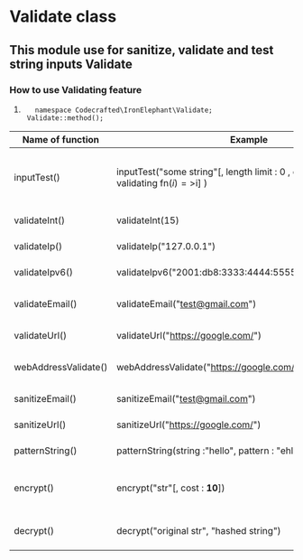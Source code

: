 # Validate class

## This module use for sanitize, validate and test string inputs **Validate**

### How to use **Validating** feature

1.        namespace Codecrafted\IronElephant\Validate;
        Validate::method();

| Name of function     | Example                                                                                     | Result                                                                                                  |
| -------------------- | ------------------------------------------------------------------------------------------- | ------------------------------------------------------------------------------------------------------- |
| inputTest()          | inputTest("some string"[, length limit : 0 , callback function for validating fn($i)=>$i] ) | convert special character test string length and use a a callback for validating and return safe string |
| validateInt()        | validateInt(15)                                                                             | Test value if it's was int number return true                                                           |
| validateIp()         | validateIp("127.0.0.1")                                                                     | Testing ip, if it's was correct ip return true                                                          |
| validateIpv6()       | validateIpv6("2001:db8:3333:4444:5555:6666:7777:8888")                                      | Testing ipv6, if it's was correct ipv6 return true                                                      |
| validateEmail()      | validateEmail("test@gmail.com")                                                             | Testing email, if it's correct email return true                                                        |
| validateUrl()        | validateUrl("https://google.com/")                                                          | Testing url, if it's was correct url return true                                                        |
| webAddressValidate() | webAddressValidate("https://google.com/")                                                   | Testing web address, if it's was correct return true                                                    |
| sanitizeEmail()      | sanitizeEmail("test@gmail.com")                                                             | Sanitize email and return safe email                                                                    |
| sanitizeUrl()        | sanitizeUrl("https://google.com/")                                                          | Sanitize URL and return safe URL                                                                        |
| patternString()      | patternString(string :"hello", pattern : "ehl")                                             | return false becuase "o" char not in pattern                                                            |
| encrypt()            | encrypt("str"[, cost : **10**])                                                             | Encrypt string with default cost 10 and PASSWORD_ARGON2ID method                                        |
| decrypt()            | decrypt("original str", "hashed string")                                                    | Compare original with hased string and return result                                                    |

